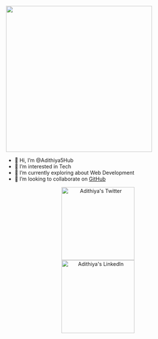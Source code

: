 <a href="(https://twitter.com/Adithiya1S)" target="_blank"><img src="https://user-images.githubusercontent.com/93365795/210151173-3ed83443-bc04-4d5d-a104-d924aa80de41.jpg" width = 400px /></a>
   
- 👋 Hi, I’m @Adithiya5Hub
- 👀 I’m interested in Tech
- 🌱 I’m currently exploring about Web Development
- 💞️ I’m looking to collaborate on [GitHub](https://github.com/Adithiya5Hub)
<p align="center">
 <a href="https://twitter.com/Adithiya1S">
    <img src="https://png.pngtree.com/png-vector/20221018/ourmid/pngtree-twitter-social-media-round-icon-png-image_6315985.png" height = 200px alt="Adithiya's Twitter"/>
  </a>
   <br>
  <a href="https://www.linkedin.com/in/s-adithiya-9a252023a/">
    <img src="https://cdn-icons-png.flaticon.com/512/174/174857.png" height = 200px alt="Adithiya's LinkedIn"/>
  </a>
  </p>
 

<!---
Adithiya5Hub/Adithiya5Hub is a ✨ special ✨ repository because its `README.md` (this file) appears on your GitHub profile.
You can click the Preview link to take a look at your changes.
--->
